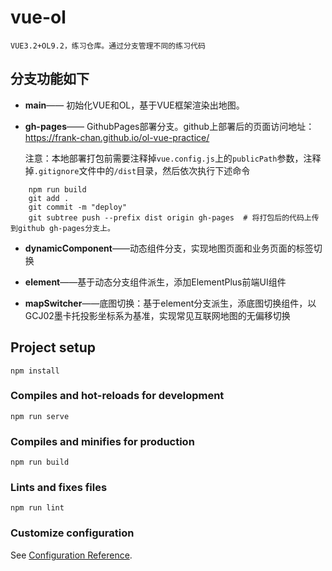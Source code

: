 # vue-ol
    VUE3.2+OL9.2，练习仓库。通过分支管理不同的练习代码
    
## 分支功能如下
* **main**—— 初始化VUE和OL，基于VUE框架渲染出地图。 

* **gh-pages**—— GithubPages部署分支。github上部署后的页面访问地址：https://frank-chan.github.io/ol-vue-practice/
    
    注意：本地部署打包前需要注释掉`vue.config.js`上的`publicPath`参数，注释掉`.gitignore`文件中的`/dist`目录，然后依次执行下述命令
```
    npm run build
    git add .
    git commit -m "deploy"
    git subtree push --prefix dist origin gh-pages  # 将打包后的代码上传到github gh-pages分支上。
```

* **dynamicComponent**——动态组件分支，实现地图页面和业务页面的标签切换


* **element**——基于动态分支组件派生，添加ElementPlus前端UI组件

* **mapSwitcher**——底图切换：基于element分支派生，添底图切换组件，以GCJ02墨卡托投影坐标系为基准，实现常见互联网地图的无偏移切换


## Project setup
```
npm install
```

### Compiles and hot-reloads for development
```
npm run serve
```

### Compiles and minifies for production
```
npm run build
```

### Lints and fixes files
```
npm run lint
```

### Customize configuration
See [Configuration Reference](https://cli.vuejs.org/config/).
